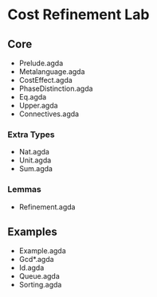 # Cost Refinement Lab

## Core
- Prelude.agda
- Metalanguage.agda
- CostEffect.agda
- PhaseDistinction.agda
- Eq.agda
- Upper.agda
- Connectives.agda

### Extra Types
- Nat.agda
- Unit.agda
- Sum.agda

### Lemmas
- Refinement.agda

## Examples
- Example.agda
- Gcd*.agda
- Id.agda
- Queue.agda
- Sorting.agda

